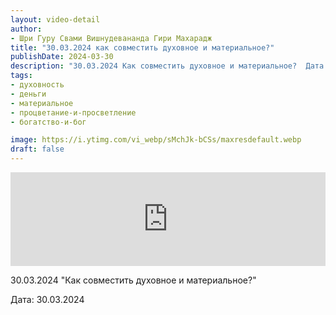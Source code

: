 ```yaml
---
layout: video-detail
author:
- Шри Гуру Свами Вишнудевананда Гири Махарадж
title: "30.03.2024 как совместить духовное и материальное?"
publishDate: 2024-03-30
description: "30.03.2024 Как совместить духовное и материальное?  Дата  30.03.2024"
tags: 
- духовность
- деньги
- материальное
- процветание-и-просветление
- богатство-и-бог

image: https://i.ytimg.com/vi_webp/sMchJk-bCSs/maxresdefault.webp
draft: false
---
```


<iframe width="100%" src="https://www.youtube.com/embed/sMchJk-bCSs" frameborder="0" allowfullscreen=""></iframe> 

 30.03.2024 "Как совместить духовное и материальное?"

 Дата: 30.03.2024

  

 